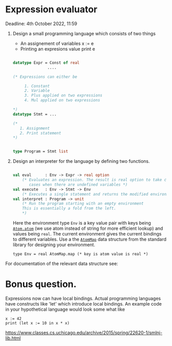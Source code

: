 # Expression evaluator

Deadline: 4th October 2022, 11:59

1. Design a small programming language which consists of two things

    - An assignement of variables x := e
    - Printing an expresions value print e

    ```sml

    datatype Expr = Const of real
                   ....

    (* Expressions can either be

         1. Constant
         2. Variable
         3. Plus applied on two expressions
         4. Mul applied on two expressions

    *)
    datatype Stmt = ...

    (*
       1. Assignment
       2. Print statement
    *)


    type Program = Stmt list

    ```


2. Design an interpreter for the language by defining two functions.

	```sml

	val eval      : Env -> Expr -> real option
	    (* Evaluates an expression. The result is real option to take care of
		   cases when there are undefined variables *)
    val execute   : Env -> Stmt -> Env
	    (* Executes a single statement and returns the modified environment *)
	val interpret : Program -> unit
	    (* Run the program starting with an empty environment
		This is essentially a fold from the left.
		*)

	```

   Here the environment type `Env` is a key value pair with keys being
   [`Atom.atom`][atom] (we use atom instead of string for more
   efficient lookup) and values being `real`. The current environment
   gives the current bindings to different variables.  Use a the
   [`AtomMap`][atommap] data structure from the standard library
   for designing your environment.

   ```
   type Env = real AtomMap.map (* key is atom value is real *)
   ```


For documentation of the relevant data structure see:

# Bonus question.

Expressions now can have local bindings. Actual programming languages
have constructs like 'let' which introduce local bindings. An example
code in your hypothetical language would look some what like

```
x := 42
print (let x := 10 in x * x)
```


<https://www.classes.cs.uchicago.edu/archive/2015/spring/22620-1/smlnj-lib.html>

[atommap]: <https://www.classes.cs.uchicago.edu/archive/2015/spring/22620-1/ord-map-sig.html>
[atom]: <https://www.classes.cs.uchicago.edu/archive/2015/spring/22620-1/atom-sig.html>
